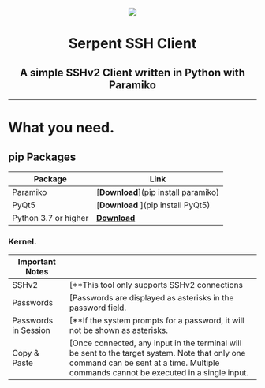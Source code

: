 <p align="center"><img src="https://fadedhd.xyz/IMG/Github/Serpentv2.png"...></p>

<h1 align="center">
Serpent SSH Client
</h1>
<h2 align="center">
A simple SSHv2 Client written in Python with Paramiko
</h2>

------

# What you need.

## pip Packages

| Package | Link |
|--------------|-----------|
| Paramiko | [**Download**](pip install paramiko)
| PyQt5    | [**Download** ](pip install PyQt5)
| Python 3.7 or higher| [**Download** ](https://www.python.org/downloads/)


### Kernel.

|   Important Notes     |      |
|--------------|-----------|
| SSHv2 | [**This tool only supports SSHv2 connections|
| Passwords | [Passwords are displayed as asterisks in the password field. |
| Passwords in Session | [**If the system prompts for a password, it will not be shown as asterisks. |
| Copy & Paste | [Once connected, any input in the terminal will be sent to the target system. Note that only one command can be sent at a time. Multiple commands cannot be executed in a single input.|
